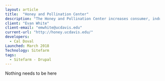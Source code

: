 ```yaml
---
layout: article
title:  "Honey and Pollination Center"
description: "The Honey and Pollination Center increases consumer, industry and stakeholder understanding of the importance of bees, pollination, honey and other products of the hive to people and the environment through research, education, and outreach."
client: "Evan White"
client-email: "emwhite@ucdavis.edu"
current-url: "http://honey.ucdavis.edu/"
developers:
  - Cal Doval
Launched: March 2018
Technology: Sitefarm
tags:
  - Sitefarm - Drupal
---
```


Nothing needs to be here
